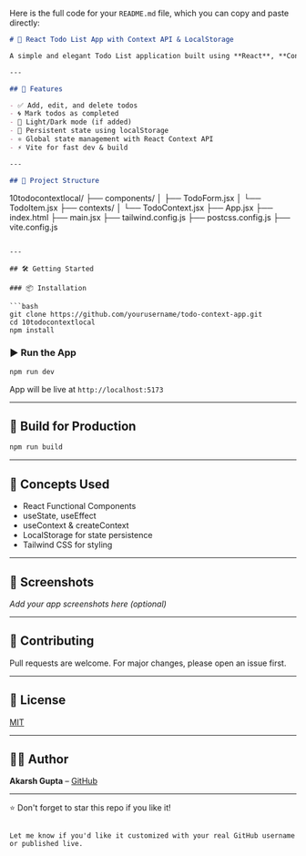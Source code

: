 Here is the full code for your `README.md` file, which you can copy and paste directly:

```markdown
# 📝 React Todo List App with Context API & LocalStorage

A simple and elegant Todo List application built using **React**, **Context API**, and **LocalStorage** to persist your tasks. Styled with **Tailwind CSS** and bundled via **Vite** for blazing fast development.

---

## 🚀 Features

- ✅ Add, edit, and delete todos  
- 🌀 Mark todos as completed  
- 🌙 Light/Dark mode (if added)  
- 💾 Persistent state using localStorage  
- ⚛️ Global state management with React Context API  
- ⚡ Vite for fast dev & build  

---

## 📂 Project Structure

```

10todocontextlocal/
├── components/
│   ├── TodoForm.jsx
│   └── TodoItem.jsx
├── contexts/
│   └── TodoContext.jsx
├── App.jsx
├── index.html
├── main.jsx
├── tailwind.config.js
├── postcss.config.js
├── vite.config.js

````

---

## 🛠️ Getting Started

### 📦 Installation

```bash
git clone https://github.com/yourusername/todo-context-app.git
cd 10todocontextlocal
npm install
````

### ▶️ Run the App

```bash
npm run dev 
```

App will be live at `http://localhost:5173`

---

## 🧪 Build for Production

```bash
npm run build
```

---

## 🧠 Concepts Used

* React Functional Components
* useState, useEffect
* useContext & createContext
* LocalStorage for state persistence
* Tailwind CSS for styling

---

## 📸 Screenshots

*Add your app screenshots here (optional)*

---

## 🤝 Contributing

Pull requests are welcome. For major changes, please open an issue first.

---

## 📄 License

[MIT](LICENSE)

---

## 🙋‍♂️ Author

**Akarsh Gupta** – [GitHub](https://github.com/yourusername)

---

⭐ Don't forget to star this repo if you like it!

```

Let me know if you'd like it customized with your real GitHub username or published live.
```
